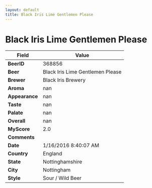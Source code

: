 ```yaml
---
layout: default
title: Black Iris Lime Gentlemen Please
---
```


# Black Iris Lime Gentlemen Please

| Field         | Value     |
|---------------|-----------|
| **BeerID** | 368856 |
| **Beer** | Black Iris Lime Gentlemen Please |
| **Brewer** | Black Iris Brewery |
| **Aroma** | nan |
| **Appearance** | nan |
| **Taste** | nan |
| **Palate** | nan |
| **Overall** | nan |
| **MyScore** | 2.0 |
| **Comments** |   |
| **Date** | 1/16/2016 8:40:07 AM |
| **Country** | England |
| **State** | Nottinghamshire |
| **City** | Nottingham |
| **Style** | Sour / Wild Beer |
